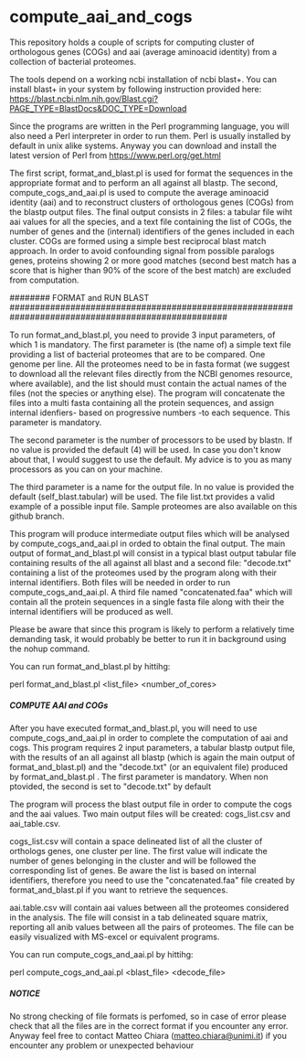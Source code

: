 # compute_aai_and_cogs
This repository holds a couple of scripts for computing cluster of orthologous genes (COGs) and aai (average aminoacid identity) from a collection of bacterial proteomes.

The tools depend on a working ncbi installation of ncbi blast+. You can install blast+ in your system by following instruction provided here: https://blast.ncbi.nlm.nih.gov/Blast.cgi?PAGE_TYPE=BlastDocs&DOC_TYPE=Download

Since the programs are written in the Perl programming language, you will also need a Perl interpreter in order to run them. Perl is usually installed by default in unix alike systems. Anyway you can download and install the latest version of Perl from https://www.perl.org/get.html

The first script, format_and_blast.pl is used for format the sequences in the appropriate format and to perform an all against all blastp. The second, compute_cogs_and_aai.pl is used to compute the average aminoacid identity (aai) and to reconstruct clusters of orthologous genes (COGs) from the blastp output files. The final output consists in 2 files: a tabular file wiht aai values for all the species, and a text file containing the list of COGs, the number of genes and the (internal) identifiers of the genes included in each cluster.  COGs are formed using a simple best reciprocal blast match approach. In order to avoid confounding signal from possible paralogs genes, proteins showing 2 or more good matches (second best match has a score that is higher than 90% of the score of the best match) are excluded from computation.

######## FORMAT and RUN BLAST ###################################################################################################

To run format_and_blast.pl, you need to provide 3 input parameters, of which 1 is mandatory. The first parameter is (the name of) a simple text file providing a list of bacterial proteomes that are to be compared. One genome per line. All the proteomes need to be in fasta format (we suggest to download all the relevant files directly from the NCBI genomes resource, where available), and the list should must contain the actual names of the files (not the species or anything else). The program will concatenate the files into a multi fasta containing all the protein sequences, and assign internal idenfiers- based on progressive numbers -to each sequence.  This parameter is mandatory. 

The second parameter is the number of processors to be used by blastn. If no value is provided the default (4) will be used. In case you don't know about that, I would suggest to use the default. My advice is to you as many processors as you can on your machine.

The third parameter is a name for the output file. In no value is provided the  default (self_blast.tabular) will be used.
The file list.txt provides a valid example of a possible input file. Sample proteomes are also available on this github branch. 

This program will produce intermediate output files which will be analysed by compute_cogs_and_aai.pl in orded to obtain the final output.  The main output of format_and_blast.pl will consist in a typical blast output tabular file containing results of the all against all blast and a second file: "decode.txt" containing a list of the proteomes used by the program along with their internal identifiers. Both files will be needed in order to run compute_cogs_and_aai.pl. A third file named "concatenated.faa"
which will contain all the protein sequences in a single fasta file along with their the internal identifiers will be produced
as well.

Please be aware that since this program is likely to perform a relatively time demanding task, it would probably be better to run it in background using the nohup command.

You can run format_and_blast.pl by hittihg:

perl format_and_blast.pl <list_file> <number_of_cores> <outfile>

##### COMPUTE AAI and COGs ######################################################################################################

After you have executed format_and_blast.pl, you will need to use compute_cogs_and_aai.pl in order to complete the computation of aai and cogs. This program requires 2 input parameters, a tabular blastp output file, with the results of an all against all blastp (which is again the main output of format_and_blast.pl) and the "decode.txt" (or an equivalent file) produced by format_and_blast.pl . The first parameter is mandatory. When non ptovided, the second is set to "decode.txt" by default

The program will process the blast output file in order to compute the cogs and the aai values.  Two main output files will be created: cogs_list.csv and aai_table.csv.

cogs_list.csv will contain a space delineated list of all the cluster of orthologs genes, one cluster per line. The first value will indicate the number of genes belonging in the cluster and will be followed the corresponding list of genes. Be aware the list is based on internal identifiers, therefore you need to use the  "concatenated.faa" file created by format_and_blast.pl if you want to retrieve the sequences.   

aai.table.csv will contain aai values between all the proteomes considered in the analysis. The file will consist in a tab delineated square matrix, reporting all anib values between all the pairs of proteomes.  The file can be easily
visualized with MS-excel or equivalent programs.

You can run compute_cogs_and_aai.pl by hittihg:

perl compute_cogs_and_aai.pl <blast_file> <decode_file>


##### NOTICE ####################################################################################################################

No strong checking of file formats is perfomed, so in case of error please check that all the files are in the correct format if you encounter any error.
Anyway feel free to contact Matteo Chiara (matteo.chiara@unimi.it) if you encounter any problem or unexpected behaviour


